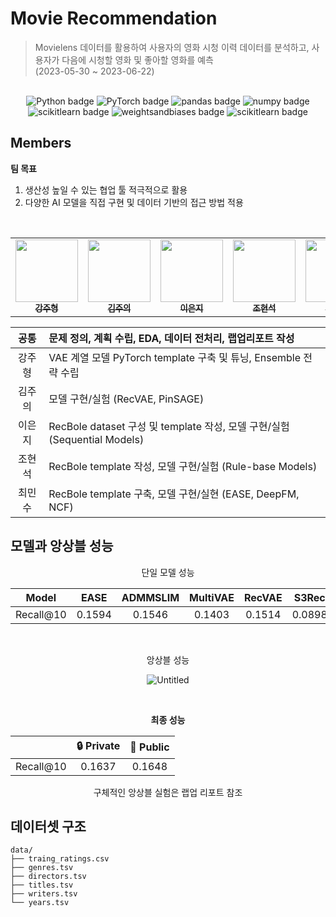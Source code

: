 # Movie Recommendation
> Movielens 데이터를 활용하여 사용자의 영화 시청 이력 데이터를 분석하고, 사용자가 다음에 시청할 영화 및 좋아할 영화를 예측  
> (2023-05-30 ~ 2023-06-22)

<br>
<div align="center">
<img src="https://img.shields.io/badge/Python-3776AB?logo=Python&logoColor=white" alt="Python badge">
  <img src="https://img.shields.io/badge/PyTorch-EE4C2C?logo=PyTorch&logoColor=white" alt="PyTorch badge">
  <img src="https://img.shields.io/badge/pandas-150458?logo=pandas&logoColor=white" alt="pandas badge">
  <img src="https://img.shields.io/badge/numpy-013243?logo=numpy&logoColor=white" alt="numpy badge">
   <img src="https://img.shields.io/badge/scikit learn-F7931E?logo=scikitlearn&logoColor=white" alt="scikitlearn badge">
  <img src="https://img.shields.io/badge/wandb-FFBE00?logo=weightsandbiases&logoColor=white" alt="weightsandbiases badge">
 <img src="https://img.shields.io/badge/-Sweep-orange" alt="scikitlearn badge">
</div>

 
## Members

**팀 목표**
1. 생산성 높일 수 있는 협업 툴 적극적으로 활용
2. 다양한 AI 모델을 직접 구현 및 데이터 기반의 접근 방법 적용

<br>

<div align="center">
<table>
  <tr>
     <td align="center">
        <a href="https://github.com/gangjoohyeong">
          <img src="https://avatars.githubusercontent.com/u/93419379?v=4" width="100px" alt=""/><br />
          <sub><b>강주형</b></sub>
        </a><br/>
    </td>
    <td align="center">
        <a href="https://github.com/watchstep">
          <img src="https://avatars.githubusercontent.com/u/88659167?v=4" width="100px" alt=""/><br />
          <sub><b>김주의</b></sub>
        </a><br/>
    </td>
    <td align="center">
        <a href="https://github.com/eunjios">
          <img src="https://avatars.githubusercontent.com/u/77034159?v=4" width="100px" alt=""/><br />
          <sub><b>이은지</b></sub>
        </a><br/>
    </td>
    <td align="center">
        <a href="https://github.com/hoyajigi">
          <img src="https://avatars.githubusercontent.com/u/1335881?v=4" width="100px" alt=""/><br />
          <sub><b>조현석</b></sub>
        </a><br/>
    </td>
    <td align="center">
        <a href="https://github.com/MSGitt">
          <img src="https://avatars.githubusercontent.com/u/121923924?v=4" width="100px" alt=""/><br />
          <sub><b>최민수</b></sub><br/>
        </a>
    </td>
  </tr>
</table>

| 공통 | 문제 정의, 계획 수립, EDA, 데이터 전처리, 랩업리포트 작성 |
| :---: | :--- |
| 강주형 |  VAE 계열 모델 PyTorch template 구축 및 튜닝, Ensemble 전략 수립 |
| 김주의 | 모델 구현/실험 (RecVAE, PinSAGE) |
| 이은지 | RecBole dataset 구성 및 template 작성, 모델 구현/실험 (Sequential Models) |
| 조현석 | RecBole template 작성, 모델 구현/실험 (Rule-base Models) |
| 최민수 | RecBole template 구축,  모델 구현/실현 (EASE, DeepFM, NCF) |
</div>

## 모델과 앙상블 성능
<div align="center">

단일 모델 성능

| Model | EASE | ADMMSLIM | MultiVAE | RecVAE | S3Rec | GRU4Rec |
|:---------:|:------:|:----------:|:----------:|:--------:|:-------:|:---------:|
| Recall@10 | 0.1594 | 0.1546 | 0.1403 | 0.1514 | 0.0898 | 0.051 |

<br>

앙상블 성능

![Untitled](https://github.com/boostcampaitech5/level2_movierecommendation-recsys-11/assets/93419379/5e17a671-aedf-4a17-bcc6-57507e86e1fc)


<br>

**최종 성능**

||🔒 Private|🔑 Public|
|:---:|:---:|:---:|
|Recall@10|0.1637|0.1648|

구체적인 앙상블 실험은 랩업 리포트 참조


</div>

## 데이터셋 구조

```
data/
├── traing_ratings.csv
├── genres.tsv
├── directors.tsv
├── titles.tsv
├── writers.tsv
└── years.tsv
```
